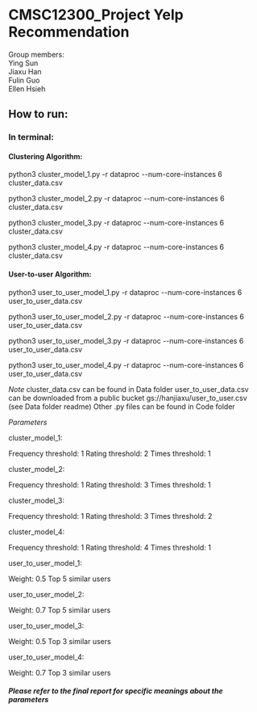 # CMSC12300_Project Yelp Recommendation

Group members:  
Ying Sun  
Jiaxu Han  
Fulin Guo  
Ellen Hsieh

## How to run:

### In terminal:

#### Clustering Algorithm:
python3 cluster_model_1.py -r dataproc --num-core-instances 6 cluster_data.csv

python3 cluster_model_2.py -r dataproc --num-core-instances 6 cluster_data.csv

python3 cluster_model_3.py -r dataproc --num-core-instances 6 cluster_data.csv

python3 cluster_model_4.py -r dataproc --num-core-instances 6 cluster_data.csv

#### User-to-user Algorithm:

python3 user_to_user_model_1.py -r dataproc --num-core-instances 6 user_to_user_data.csv

python3 user_to_user_model_2.py -r dataproc --num-core-instances 6 user_to_user_data.csv

python3 user_to_user_model_3.py -r dataproc --num-core-instances 6 user_to_user_data.csv

python3 user_to_user_model_4.py -r dataproc --num-core-instances 6 user_to_user_data.csv

*Note*
cluster_data.csv can be found in Data folder
user_to_user_data.csv can be downloaded from a public bucket gs://hanjiaxu/user_to_user.csv (see Data folder readme)
Other .py files can be found in Code folder

*Parameters*

cluster_model_1: 

Frequency threshold: 1
Rating threshold: 2
Times threshold: 1

cluster_model_2:

Frequency threshold: 1
Rating threshold: 3
Times threshold: 1

cluster_model_3:

Frequency threshold: 1
Rating threshold: 3
Times threshold: 2

cluster_model_4:

Frequency threshold: 1
Rating threshold: 4
Times threshold: 1

user_to_user_model_1:

Weight: 0.5
Top 5 similar users

user_to_user_model_2:

Weight: 0.7
Top 5 similar users

user_to_user_model_3:

Weight: 0.5
Top 3 similar users

user_to_user_model_4:

Weight: 0.7
Top 3 similar users

##### Please refer to the final report for specific meanings about the parameters


